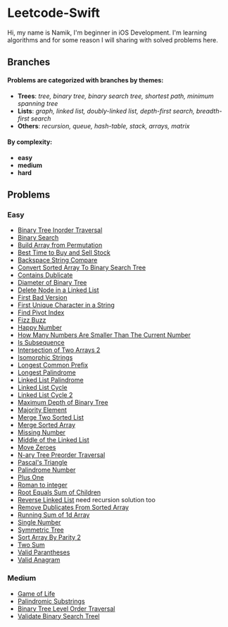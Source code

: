 # Leetcode-Swift
Hi, my name is Namik, I'm beginner in iOS Development. I'm learning algorithms and for some reason I will sharing with solved problems here.
## Branches
#### Problems are categorized with branches by themes: 
* **Trees**:  *tree, binary tree, binary search tree, shortest path, minimum spanning tree*
* **Lists**: *graph, linked list, doubly-linked list, depth-first search, breadth-first search*
* **Others**: *recursion, queue, hash-table, stack, arrays, matrix*

#### By complexity:
- **easy**
- **medium**
- **hard**

## Problems
### Easy 
- [Binary Tree Inorder Traversal](https://github.com/Nam-Namazov/Leetcode-Swift/tree/trees/easy/Binary-Tree-Inorder-Traversal) 
- [Binary Search](https://github.com/Nam-Namazov/Leetcode-Swift/tree/easy/Binary_Search) 
- [Build Array from Permutation](https://github.com/Nam-Namazov/Leetcode-Swift/tree/easy/Build_Array_from_Permutation) 
- [Best Time to Buy and Sell Stock](https://github.com/Nam-Namazov/Leetcode-Swift/tree/Arrays/easy/Best_Time_To_Buy_And_Sell_Stock)
- [Backspace String Compare](https://github.com/Nam-Namazov/Leetcode-Swift/tree/Others/easy/Backspace_String_Compare)
- [Convert Sorted Array To Binary Search Tree](https://github.com/Nam-Namazov/Leetcode-Swift/tree/trees/easy/Convert_Sorted_Array_to_Binary_Search_Tree)
- [Contains Dublicate](https://github.com/Nam-Namazov/Leetcode-Swift/tree/Arrays/easy/Contains_Dublicate)
- [Diameter of Binary Tree](https://github.com/Nam-Namazov/Leetcode-Swift/tree/trees/easy/Diameter_of_binary_tree)
- [Delete Node in a Linked List](https://github.com/Nam-Namazov/Leetcode-Swift/tree/linked_list/easy/delete_node_in_a_linked_list)
- [First Bad Version](https://github.com/Nam-Namazov/Leetcode-Swift/tree/easy/First_Bad_Version)
- [First Unique Character in a String](https://github.com/Nam-Namazov/Leetcode-Swift/tree/Others/easy/First_unique_character_in_string)
- [Find Pivot Index](https://github.com/Nam-Namazov/Leetcode-Swift/tree/easy/FindPivotIndex)
- [Fizz Buzz](https://github.com/Nam-Namazov/Leetcode-Swift/tree/Others/easy/Fizz_Buzz)
- [Happy Number](https://github.com/Nam-Namazov/Leetcode-Swift/tree/Others/easy/Happy_Number)
- [How Many Numbers Are Smaller Than The Current Number](https://github.com/Nam-Namazov/Leetcode-Swift/tree/easy/HowManyNumbersAreSmallerThanTheCurrentNumber)
- [Is Subsequence](https://github.com/Nam-Namazov/Leetcode-Swift/tree/easy/Is_Subsequence)
- [Intersection of Two Arrays 2](https://github.com/Nam-Namazov/Leetcode-Swift/tree/easy/Intersaction_Of_Two_Arrays_2)
- [Isomorphic Strings](https://github.com/Nam-Namazov/Leetcode-Swift/tree/easy/Isomorphic_Strings)
- [Longest Common Prefix](https://github.com/Nam-Namazov/Leetcode-Swift/tree/Others/easy/longest_common_prefix)
- [Longest Palindrome](https://github.com/Nam-Namazov/Leetcode-Swift/tree/easy/Longest_Palindrome)
- [Linked List Palindrome](https://github.com/Nam-Namazov/Leetcode-Swift/tree/easy/PalindromeLinkedList)
- [Linked List Cycle](https://github.com/Nam-Namazov/Leetcode-Swift/tree/easy/Linked_List_Cycle)
- [Linked List Cycle 2](https://github.com/Nam-Namazov/Leetcode-Swift/tree/easy/Linked_List_Cycle_2)
- [Maximum Depth of Binary Tree](https://github.com/Nam-Namazov/Leetcode-Swift/tree/trees/easy/MaximumDepth)
- [Majority Element](https://github.com/Nam-Namazov/Leetcode-Swift/tree/Arrays/easy/Majority_Element)
- [Merge Two Sorted List](https://github.com/Nam-Namazov/Leetcode-Swift/tree/linked_list/easy/merge_two_sorted_list)
- [Merge Sorted Array](https://github.com/Nam-Namazov/Leetcode-Swift/tree/Arrays/easy/Merge_Sorted_Array)
- [Missing Number](https://github.com/Nam-Namazov/Leetcode-Swift/tree/Arrays/easy/Missing_Number)
- [Middle of the Linked List](https://github.com/Nam-Namazov/Leetcode-Swift/tree/easy/Middle_of_the_Linked_List)
- [Move Zeroes](https://github.com/Nam-Namazov/Leetcode-Swift/tree/Arrays/easy/Move_Zeroes)
- [N-ary Tree Preorder Traversal](https://github.com/Nam-Namazov/Leetcode-Swift/tree/easy/N-ary_Tree_Preorder_Traversal)
- [Pascal's Triangle](https://github.com/Nam-Namazov/Leetcode-Swift/tree/Arrays/easy/Pascals_Triangle)
- [Palindrome Number](https://github.com/Nam-Namazov/Leetcode-Swift/tree/Others/easy/Palindrome_Number)
- [Plus One](https://github.com/Nam-Namazov/Leetcode-Swift/tree/Others/easy/Valid_Anagram)
- [Roman to integer](https://github.com/Nam-Namazov/Leetcode-Swift/tree/Others/easy/roman_to_integer)
- [Root Equals Sum of Children](https://github.com/Nam-Namazov/Leetcode-Swift/tree/trees/easy/RootEqualsSumofChildren)
- [Reverse Linked List](https://github.com/Nam-Namazov/Leetcode-Swift/tree/easy/reverse_linked_list) need recursion solution too
- [Remove Dublicates From Sorted Array](https://github.com/Nam-Namazov/Leetcode-Swift/tree/easy/RemoveDublicatesFromSortedArray)
- [Running Sum of 1d Array](https://github.com/Nam-Namazov/Leetcode-Swift/tree/easy/RunningSumof1dArray)
- [Single Number](https://github.com/Nam-Namazov/Leetcode-Swift/tree/Arrays/easy/Single_Number)
- [Symmetric Tree](https://github.com/Nam-Namazov/Leetcode-Swift/tree/trees/easy/Symmetric_Tree)
- [Sort Array By Parity 2](https://github.com/Nam-Namazov/Leetcode-Swift/tree/easy/sortyArrayByParity2)
- [Two Sum](https://github.com/Nam-Namazov/Leetcode-Swift/tree/Arrays/easy/Two_Sum)
- [Valid Parantheses](https://github.com/Nam-Namazov/Leetcode-Swift/tree/Others/easy/Valid_Parantheses)
- [Valid Anagram](https://github.com/Nam-Namazov/Leetcode-Swift/tree/Others/easy/Valid_Anagram)

### Medium 
- [Game of Life](https://github.com/Nam-Namazov/Leetcode-Swift/tree/easy/plus-one)
- [Palindromic Substrings](https://github.com/Nam-Namazov/Leetcode-Swift/tree/medium/Palindromic_Substrings)
- [Binary Tree Level Order Traversal](https://github.com/Nam-Namazov/Leetcode-Swift/tree/medium/Binary_Tree_Level_Order_Traversal)
- [Validate Binary Search Treel](https://github.com/Nam-Namazov/Leetcode-Swift/tree/medium/Validate_Binary_Search_Tree)
